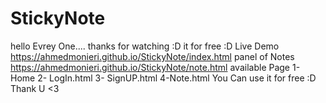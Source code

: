 # StickyNote
hello Evrey One....
thanks for watching :D 
it for free :D 
Live Demo 
https://ahmedmonieri.github.io/StickyNote/index.html
panel of Notes 
https://ahmedmonieri.github.io/StickyNote/note.html
available Page 
1- Home
2- LogIn.html
3- SignUP.html
4-Note.html
You Can use it for free :D 
Thank U <3 
